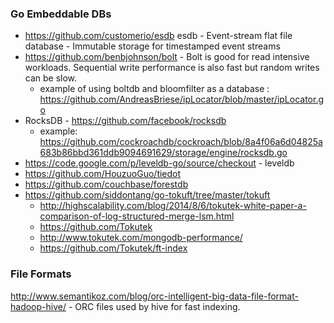 

### Go Embeddable DBs
- https://github.com/customerio/esdb esdb - Event-stream flat file database - Immutable storage for timestamped event streams
- https://github.com/benbjohnson/bolt - Bolt is good for read intensive workloads. Sequential write performance is also fast but random writes can be slow. 
   - example of using boltdb and bloomfilter as a database : https://github.com/AndreasBriese/ipLocator/blob/master/ipLocator.go 
- RocksDB - https://github.com/facebook/rocksdb 
   - example: https://github.com/cockroachdb/cockroach/blob/8a4f06a6d04825a683b86bbd361ddb9094691629/storage/engine/rocksdb.go
- https://code.google.com/p/leveldb-go/source/checkout - leveldb
- https://github.com/HouzuoGuo/tiedot 
- https://github.com/couchbase/forestdb 
- https://github.com/siddontang/go-tokuft/tree/master/tokuft
   - http://highscalability.com/blog/2014/8/6/tokutek-white-paper-a-comparison-of-log-structured-merge-lsm.html
   - https://github.com/Tokutek
   - http://www.tokutek.com/mongodb-performance/
   - https://github.com/Tokutek/ft-index

###  File Formats 
http://www.semantikoz.com/blog/orc-intelligent-big-data-file-format-hadoop-hive/  - ORC files used by hive for fast indexing.

